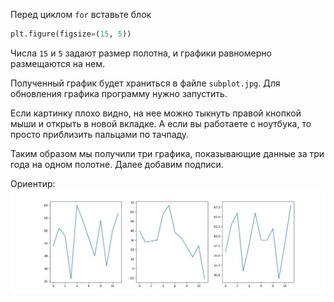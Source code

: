Перед циклом `for` вставьте блок

```python
plt.figure(figsize=(15, 5))
```

Числа `15` и `5` задают размер полотна, и графики равномерно размещаются на нем.


Полученный график будет храниться в файле `subplot.jpg`. Для обновления графика программу нужно запустить.


Если картинку плохо видно, на нее можно тыкнуть правой кнопкой мыши и открыть в новой вкладке. А если вы работаете с ноутбука, то просто приблизить пальцами по тачпаду. 

Таким образом мы получили три графика, показывающие данные за три года на одном полотне. 
Далее добавим подписи.




Ориентир:
![TargetDown](./assets/img_14.jpg)
